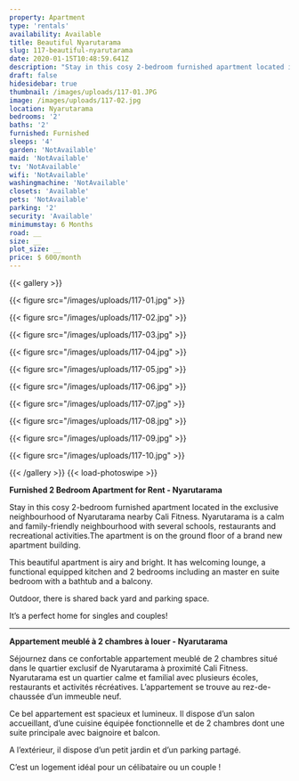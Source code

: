 ```yaml
---
property: Apartment
type: 'rentals'
availability: Available
title: Beautiful Nyarutarama
slug: 117-beautiful-nyarutarama
date: 2020-01-15T10:48:59.641Z
description: "Stay in this cosy 2-bedroom furnished apartment located in the exclusive neighbourhood of Nyarutarama nearby Cali Fitness.\_Nyarutarama is a calm and family-friendly neighbourhood with several schools, restaurants and recreational activities. The apartment is on the ground floor of a brand new apartment building."
draft: false
hidesidebar: true
thumbnail: /images/uploads/117-01.JPG
image: /images/uploads/117-02.jpg
location: Nyarutarama
bedrooms: '2'
baths: '2'
furnished: Furnished
sleeps: '4'
garden: 'NotAvailable'
maid: 'NotAvailable'
tv: 'NotAvailable'
wifi: 'NotAvailable'
washingmachine: 'NotAvailable'
closets: 'Available'
pets: 'NotAvailable'
parking: '2'
security: 'Available'
minimumstay: 6 Months
road: __
size: __
plot_size: __
price: $ 600/month
---
```


{{< gallery >}}

{{< figure src="/images/uploads/117-01.jpg" >}}

{{< figure src="/images/uploads/117-02.jpg" >}}

{{< figure src="/images/uploads/117-03.jpg" >}}

{{< figure src="/images/uploads/117-04.jpg" >}}

{{< figure src="/images/uploads/117-05.jpg" >}}

{{< figure src="/images/uploads/117-06.jpg" >}}

{{< figure src="/images/uploads/117-07.jpg" >}}

{{< figure src="/images/uploads/117-08.jpg" >}}

{{< figure src="/images/uploads/117-09.jpg" >}}

{{< figure src="/images/uploads/117-10.jpg" >}}

{{< /gallery >}} {{< load-photoswipe >}}

**Furnished 2 Bedroom Apartment for Rent - Nyarutarama**

Stay in this cosy 2-bedroom furnished apartment located in the exclusive neighbourhood of Nyarutarama nearby Cali Fitness. Nyarutarama is a calm and family-friendly neighbourhood with several schools, restaurants and recreational activities.The apartment is on the ground floor of a brand new apartment building.

This beautiful apartment is airy and bright. It has welcoming lounge, a functional equipped kitchen and 2 bedrooms including an master en suite bedroom with a bathtub and a balcony.

Outdoor, there is shared back yard and parking space.

It’s a perfect home for singles and couples!

---

**Appartement meublé à 2 chambres à louer - Nyarutarama**

Séjournez dans ce confortable appartement meublé de 2 chambres situé dans le quartier exclusif de Nyarutarama à proximité Cali Fitness. Nyarutarama est un quartier calme et familial avec plusieurs écoles, restaurants et activités récréatives. L’appartement se trouve au rez-de-chaussée d’un immeuble neuf.

Ce bel appartement est spacieux et lumineux. Il dispose d’un salon accueillant, d’une cuisine équipée fonctionnelle et de 2 chambres dont une suite principale avec baignoire et balcon.

A l’extérieur, il dispose d’un petit jardin et d’un parking partagé.

C’est un logement idéal pour un célibataire ou un couple !
